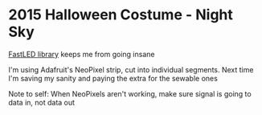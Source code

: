 # 2015 Halloween Costume - Night Sky

[FastLED library](https://github.com/FastLED) keeps me from going insane

I'm using Adafruit's NeoPixel strip, cut into individual segments. Next time I'm saving my sanity and paying the extra for the sewable ones

Note to self: When NeoPixels aren't working, make sure signal is going to data in, not data out